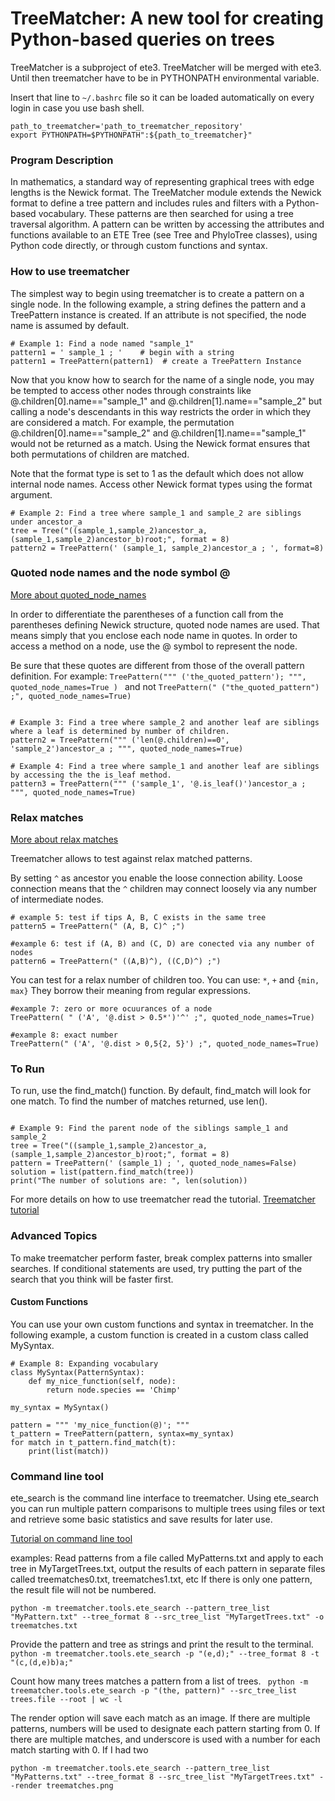# TreeMatcher: A new tool for creating Python-based queries on trees

TreeMatcher is a subproject of ete3.
TreeMatcher will be merged with ete3. Until then treematcher have to be in PYTHONPATH environmental variable.

Insert that line to `~/.bashrc` file so it can be loaded automatically on every login
in case you use bash shell.

```
path_to_treematcher='path_to_treematcher_repository'
export PYTHONPATH=$PYTHONPATH":${path_to_treematcher}"
```

### Program Description

In mathematics, a standard way of representing graphical trees with edge lengths is the Newick format. The TreeMatcher module extends the Newick format to define a tree pattern and includes rules and filters with a Python-based vocabulary. These patterns are then searched for using a tree traversal algorithm. A pattern can be written by accessing the attributes and functions available to an ETE Tree (see Tree and PhyloTree classes), using Python code directly, or through custom functions and syntax.

### How to use treematcher

The simplest way to begin using treematcher is to create a pattern on a single node. In the following example, a string defines the pattern and a TreePattern instance is created. If an attribute is not specified, the node name is assumed by default.

```
# Example 1: Find a node named "sample_1"
pattern1 = ' sample_1 ; '	 # begin with a string
pattern1 = TreePattern(pattern1)  # create a TreePattern Instance

```

Now that you know how to search for the name of a single node, you may be tempted to access other nodes through constraints like @.children[0].name=="sample_1" and @.children[1].name=="sample_2" but calling a node's descendants in this way restricts the order in which they are considered a match. For example, the permutation @.children[0].name=="sample_2" and @.children[1].name=="sample_1" would not be returned as a match. Using the Newick format ensures that both permutations of children are matched.


Note that the format type is set to 1 as the default which does not allow internal node names. Access other Newick format types using the format argument.

```
# Example 2: Find a tree where sample_1 and sample_2 are siblings under ancestor_a
tree = Tree("((sample_1,sample_2)ancestor_a,(sample_1,sample_2)ancestor_b)root;", format = 8)
pattern2 = TreePattern(' (sample_1, sample_2)ancestor_a ; ', format=8)
```

### Quoted node names and the node symbol @
[More about quoted_node_names](https://github.com/etetoolkit/treematcher/blame/master/sdoc/tutorial/tutorial_treematcher.rst#L59)

In order to differentiate the parentheses of a function call from the parentheses defining Newick structure, quoted node names are used.
That means simply that you enclose each node name in quotes.
In order to access a method on a node, use the @ symbol to represent the node.

Be sure that these quotes are different from those of the overall pattern definition.
For example:
`TreePattern(""" ('the_quoted_pattern'); """, quoted_node_names=True ) `
and not
`TreePattern(" ("the_quoted_pattern") ;", quoted_node_names=True)`


```

# Example 3: Find a tree where sample_2 and another leaf are siblings where a leaf is determined by number of children.
pattern2 = TreePattern(""" ('len(@.children)==0', 'sample_2')ancestor_a ; """, quoted_node_names=True)

# Example 4: Find a tree where sample_1 and another leaf are siblings by accessing the the is_leaf method.
pattern3 = TreePattern(""" ('sample_1', '@.is_leaf()')ancestor_a ; """, quoted_node_names=True)
```

### Relax matches
[More about relax matches](https://github.com/etetoolkit/treematcher/blame/master/sdoc/tutorial/tutorial_treematcher.rst#L101)

Treematcher allows to test against relax matched patterns.

By setting ` ^ ` as ancestor you enable the loose connection ability.
Loose connection means that the ` ^ ` children may connect
loosely via any number of intermediate nodes.

```
# example 5: test if tips A, B, C exists in the same tree
pattern5 = TreePattern(" (A, B, C)^ ;")

#example 6: test if (A, B) and (C, D) are conected via any number of nodes
pattern6 = TreePattern(" ((A,B)^), ((C,D)^) ;")

```

You can test for a relax number of children too.
You can use:
` * `, ` + ` and ` {min, max} `
They borrow their meaning from regular expressions.

```
#example 7: zero or more ocuurances of a node
TreePattern( " ('A', '@.dist > 0.5*')'^' ;", quoted_node_names=True)

#example 8: exact number
TreePattern(" ('A', '@.dist > 0,5{2, 5}') ;", quoted_node_names=True)

```


### To Run
To run, use the find_match() function. By default, find_match will look for one match.
To find the number of matches returned, use len().

```

# Example 9: Find the parent node of the siblings sample_1 and sample_2
tree = Tree("((sample_1,sample_2)ancestor_a,(sample_1,sample_2)ancestor_b)root;", format = 8)
pattern = TreePattern(' (sample_1) ; ', quoted_node_names=False)
solution = list(pattern.find_match(tree))
print("The number of solutions are: ", len(solution))

```

For more details on how to use treematcher read the tutorial.
[Treematcher tutorial](https://github.com/etetoolkit/treematcher/blame/master/sdoc/tutorial/tutorial_treematcher.rst)


### Advanced Topics

To make treematcher perform faster, break complex patterns into smaller searches. If conditional statements are used, try putting the part of the search that you think will be faster first.

####  Custom Functions
You can use your own custom functions and syntax in treematcher.  In the following example, a custom function is created in a custom class called MySyntax.

```
# Example 8: Expanding vocabulary
class MySyntax(PatternSyntax):
	def my_nice_function(self, node):
		return node.species == 'Chimp'

my_syntax = MySyntax()

pattern = """ 'my_nice_function(@)'; """
t_pattern = TreePattern(pattern, syntax=my_syntax)
for match in t_pattern.find_match(t):
	print(list(match))

```

### Command line tool

ete_search is the command line interface to treematcher. Using ete_search you can run multiple
pattern comparisons to multiple trees using files or text and retrieve some basic statistics and
save results for later use.

[Tutorial on command line tool](https://github.com/etetoolkit/treematcher/blame/master/sdoc/tutorial/tutorial_treematcher.rst#L195)

examples:
Read patterns from a file called MyPatterns.txt and apply to each tree in MyTargetTrees.txt, output the results of each pattern in separate files called treematches0.txt, treematches1.txt, etc
If there is only one pattern, the result file will not be numbered.

`python -m treematcher.tools.ete_search --pattern_tree_list "MyPattern.txt" --tree_format 8 --src_tree_list "MyTargetTrees.txt" -o treematches.txt `

Provide the pattern and tree as strings and print the result to the terminal.
`python -m treematcher.tools.ete_search -p "(e,d);" --tree_format 8 -t "(c,(d,e)b)a;" `


Count how many trees matches a pattern from a list of trees.
` python -m treematcher.tools.ete_search -p "(the, pattern)" --src_tree_list trees.file --root | wc -l`


The render option will save each match as an image. If there are multiple patterns, numbers will be used to designate each pattern starting from 0.
If there are multiple matches, and underscore is used with a number for each match starting with 0. If I had two

`python -m treematcher.tools.ete_search --pattern_tree_list "MyPatterns.txt" --tree_format 8 --src_tree_list "MyTargetTrees.txt" --render treematches.png `
